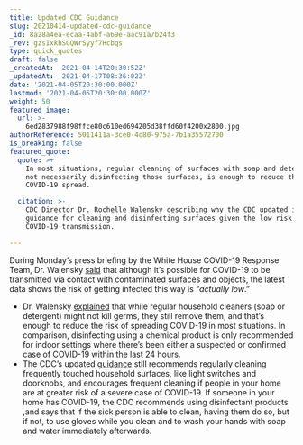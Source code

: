 ```yaml
---
title: Updated CDC Guidance
slug: 20210414-updated-cdc-guidance
_id: 8a28a4ea-ecaa-4abf-a69e-aac91a7b24f3
_rev: gzsIxkhSGQWrSyyf7Hcbqs
type: quick_quotes
draft: false
_createdAt: '2021-04-14T20:30:52Z'
_updatedAt: '2021-04-17T08:36:02Z'
date: '2021-04-05T20:30:00.000Z'
lastmod: '2021-04-05T20:30:00.000Z'
weight: 50
featured_image:
  url: >-
    6ed2837988f98ffce80c610ed694205d38ffd60f4200x2800.jpg
authorReference: 5011411a-3ce0-4c80-975a-7b1a35572700
is_breaking: false
featured_quote:
  quote: >+
    In most situations, regular cleaning of surfaces with soap and detergent,
    not necessarily disinfecting those surfaces, is enough to reduce the risk of
    COVID-19 spread.

  citation: >-
    CDC Director Dr. Rochelle Walensky describing why the CDC updated its
    guidance for cleaning and disinfecting surfaces given the low risk of
    COVID-19 transmission.

---
```

During Monday’s press briefing by the White House COVID-19 Response Team, Dr. Walensky [said](https://www.whitehouse.gov/briefing-room/press-briefings/2021/04/05/press-briefing-by-white-house-covid-19-response-team-and-public-health-officials-24/) that although it’s possible for COVID-19 to be transmitted via contact with contaminated surfaces and objects, the latest data shows the risk of getting infected this way is “_actually low_.”

* Dr. Walensky [explained](https://www.whitehouse.gov/briefing-room/press-briefings/2021/04/05/press-briefing-by-white-house-covid-19-response-team-and-public-health-officials-24/) that while regular household cleaners (soap or detergent) might not kill germs, they still remove them, and that’s enough to reduce the risk of spreading COVID-19 in most situations. In comparison, disinfecting using a chemical product is only recommended for indoor settings where there’s been either a suspected or confirmed case of COVID-19 within the last 24 hours.
* The CDC’s updated [guidance](https://www.cdc.gov/coronavirus/2019-ncov/prevent-getting-sick/disinfecting-your-home.html) still recommends regularly cleaning frequently touched household surfaces, like light switches and doorknobs, and encourages frequent cleaning if people in your home are at greater risk of a severe case of COVID-19. If someone in your home has COVID-19, the CDC recommends using disinfectant products ,and says that if the sick person is able to clean, having them do so, but if not, to use gloves while you clean and to wash your hands with soap and water immediately afterwards.
